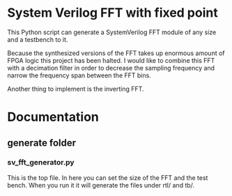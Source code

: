 # System Verilog FFT with fixed point
This Python script can generate a SystemVerilog FFT module of any size and a
testbench to it.

Because the synthesized versions of the FFT takes up enormous amount of FPGA
logic this project has been halted. I would like to combine this FFT with a
decimation filter in order to decrease the sampling frequency and narrow the
frequency span between the FFT bins.

Another thing to implement is the inverting FFT.


# Documentation

## generate folder

### sv_fft_generator.py
This is the top file. In here you can set the size of the FFT and the test bench.
When you run it it will generate the files under rtl/ and tb/.
